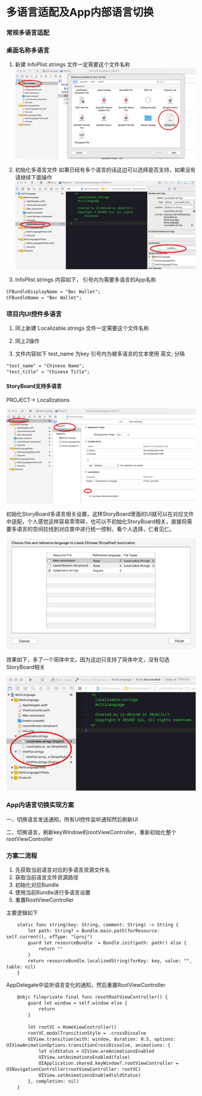 # 多语言适配及App内部语言切换
### 常规多语言适配

### 桌面名称多语言
1. 新建 InfoPlist.strings 文件一定需要这个文件名称
![](Image/1.png)

2. 初始化多语言文件 如果已经有多个语言的话这边可以选择是否支持，如果没有请继续下面操作
![](Image/2.png)
3. InfoPlist.strings 内容如下， 引号内为需要多语言的App名称

~~~
CFBundleDisplayName = "Bec Wallet";
CFBundleName = "Bec Wallet";
~~~

### 项目内UI控件多语言
1. 同上新建 Localizable.strings 文件一定需要这个文件名称

2. 同上2操作
3. 文件内容如下 test_name 为key 引号内为被多语言的文本使用 英文; 分隔

~~~
"test_name" = "Chinese Name";
"test_title" = "Chinese Title";
~~~

#### StoryBoard支持多语言
PROJECT-> Locallzations 

![](Image/3.png)

初始化StoryBoard多语言相关设置，这样StoryBoard里面的UI就可以在对应文件中适配，个人感觉这样容易零零碎，也可以不初始化StoryBoard相关，直接将需要多语言的空间拉线到对应类中进行统一控制，看个人选择，仁者见仁。

![](Image/4.png)

效果如下，多了一个简体中文，因为这边只支持了简体中文，没有勾选StoryBoard相关
 
![](Image/5.png)

### App内语言切换实现方案
一、切换语言发送通知，所有UI控件监听通知然后刷新UI

二、切换语言，刷新keyWindow的rootViewController，重新初始化整个rootViewController

### 方案二流程
1. 先获取当前语言对应的多语言资源文件名
2. 获取当前语言文件资源路径
3. 初始化对应Bundle
4. 使用当前Bundle进行多语言设置
5. 重置RootViewController

主要逻辑如下

~~~
    static func string(key: String, comment: String) -> String {
        let path: String? = Bundle.main.path(forResource: self.current(), ofType: "lproj")
        guard let resourceBundle  = Bundle.init(path: path!) else {
            return ""
        }
        return resourceBundle.localizedString(forKey: key, value: "", table: nil)
    }
~~~

AppDelegate中监听语言变化的通知，然后重置RootViewController

~~~
    @objc fileprivate final func resetRootViewController() {
        guard let window = self.window else {
            return
        }
       
        let rootVC = HomeViewController()
        rootVC.modalTransitionStyle = .crossDissolve
        UIView.transition(with: window, duration: 0.5, options: UIViewAnimationOptions.transitionCrossDissolve, animations: {
            let oldStatus = UIView.areAnimationsEnabled
            UIView.setAnimationsEnabled(false)
            UIApplication.shared.keyWindow?.rootViewController = UINavigationController(rootViewController: rootVC)
            UIView.setAnimationsEnabled(oldStatus)
        }, completion: nil)
    }
~~~
